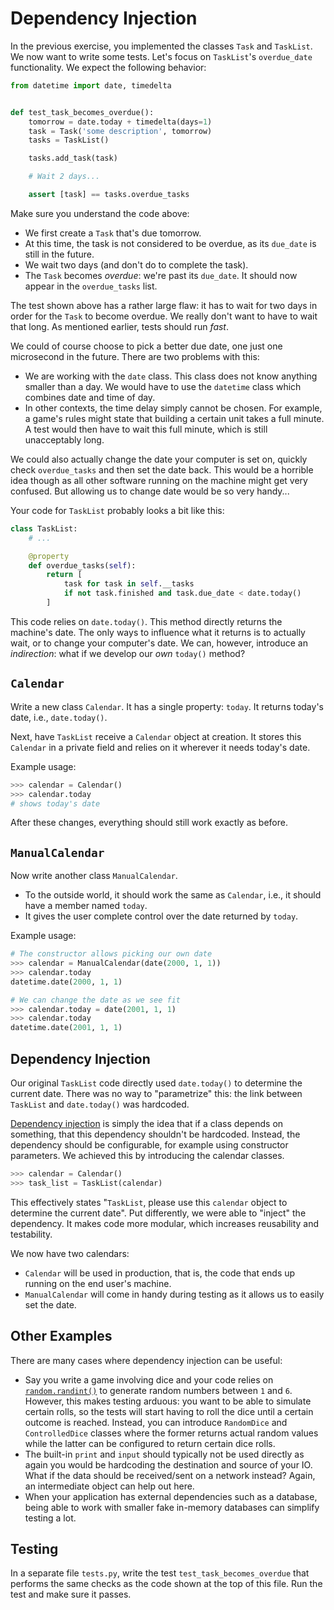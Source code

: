 # Dependency Injection

In the previous exercise, you implemented the classes `Task` and `TaskList`.
We now want to write some tests.
Let's focus on `TaskList`'s `overdue_date` functionality.
We expect the following behavior:

```python
from datetime import date, timedelta


def test_task_becomes_overdue():
    tomorrow = date.today + timedelta(days=1)
    task = Task('some description', tomorrow)
    tasks = TaskList()

    tasks.add_task(task)

    # Wait 2 days...

    assert [task] == tasks.overdue_tasks
```

Make sure you understand the code above:

* We first create a `Task` that's due tomorrow.
* At this time, the task is not considered to be overdue, as its `due_date` is still in the future.
* We wait two days (and don't do to complete the task).
* The `Task` becomes *overdue*: we're past its `due_date`.
  It should now appear in the `overdue_tasks` list.

The test shown above has a rather large flaw: it has to wait for two days in order for the `Task` to become overdue.
We really don't want to have to wait that long.
As mentioned earlier, tests should run *fast*.

We could of course choose to pick a better due date, one just one microsecond in the future.
There are two problems with this:

* We are working with the `date` class.
  This class does not know anything smaller than a day.
  We would have to use the `datetime` class which combines date and time of day.
* In other contexts, the time delay simply cannot be chosen.
  For example, a game's rules might state that building a certain unit takes a full minute.
  A test would then have to wait this full minute, which is still unacceptably long.

We could also actually change the date your computer is set on, quickly check `overdue_tasks` and then set the date back.
This would be a horrible idea though as all other software running on the machine might get very confused.
But allowing us to change date would be so very handy...

Your code for `TaskList` probably looks a bit like this:

```python
class TaskList:
    # ...

    @property
    def overdue_tasks(self):
        return [
            task for task in self.__tasks
            if not task.finished and task.due_date < date.today()
        ]
```

This code relies on `date.today()`.
This method directly returns the machine's date.
The only ways to influence what it returns is to actually wait, or to change your computer's date.
We can, however, introduce an _indirection_: what if we develop our _own_ `today()` method?

## `Calendar`

Write a new class `Calendar`.
It has a single property: `today`.
It returns today's date, i.e., `date.today()`.

Next, have `TaskList` receive a `Calendar` object at creation.
It stores this `Calendar` in a private field and relies on it wherever it needs today's date.

Example usage:

```python
>>> calendar = Calendar()
>>> calendar.today
# shows today's date
```

After these changes, everything should still work exactly as before.

## `ManualCalendar`

Now write another class `ManualCalendar`.

* To the outside world, it should work the same as `Calendar`, i.e., it should have a member named `today`.
* It gives the user complete control over the date returned by `today`.

Example usage:

```python
# The constructor allows picking our own date
>>> calendar = ManualCalendar(date(2000, 1, 1))
>>> calendar.today
datetime.date(2000, 1, 1)

# We can change the date as we see fit
>>> calendar.today = date(2001, 1, 1)
>>> calendar.today
datetime.date(2001, 1, 1)
```

## Dependency Injection

Our original `TaskList` code directly used `date.today()` to determine the current date.
There was no way to "parametrize" this: the link between `TaskList` and `date.today()` was hardcoded.

[Dependency injection](https://en.wikipedia.org/wiki/Dependency_injection) is simply the idea that if a class depends on something, that this dependency shouldn't be hardcoded.
Instead, the dependency should be configurable, for example using constructor parameters.
We achieved this by introducing the calendar classes.

```python
>>> calendar = Calendar()
>>> task_list = TaskList(calendar)
```

This effectively states "`TaskList`, please use this `calendar` object to determine the current date".
Put differently, we were able to "inject" the dependency.
It makes code more modular, which increases reusability and testability.

We now have two calendars:

* `Calendar` will be used in production, that is, the code that ends up running on the end user's machine.
* `ManualCalendar` will come in handy during testing as it allows us to easily set the date.

## Other Examples

There are many cases where dependency injection can be useful:

* Say you write a game involving dice and your code relies on [`random.randint()`](https://docs.python.org/3/library/random.html#random.randint) to generate random numbers between `1` and `6`.
  However, this makes testing arduous: you want to be able to simulate certain rolls, so the tests will start having to roll the dice until a certain outcome is reached.
  Instead, you can introduce `RandomDice` and `ControlledDice` classes where the former returns actual random values while the latter can be configured to return certain dice rolls.
* The built-in `print` and `input` should typically not be used directly as again you would be hardcoding the destination and source of your IO.
  What if the data should be received/sent on a network instead?
  Again, an intermediate object can help out here.
* When your application has external dependencies such as a database, being able to work with smaller fake in-memory databases can simplify testing a lot.

## Testing

In a separate file `tests.py`, write the test `test_task_becomes_overdue` that performs the same checks as the code shown at the top of this file.
Run the test and make sure it passes.

